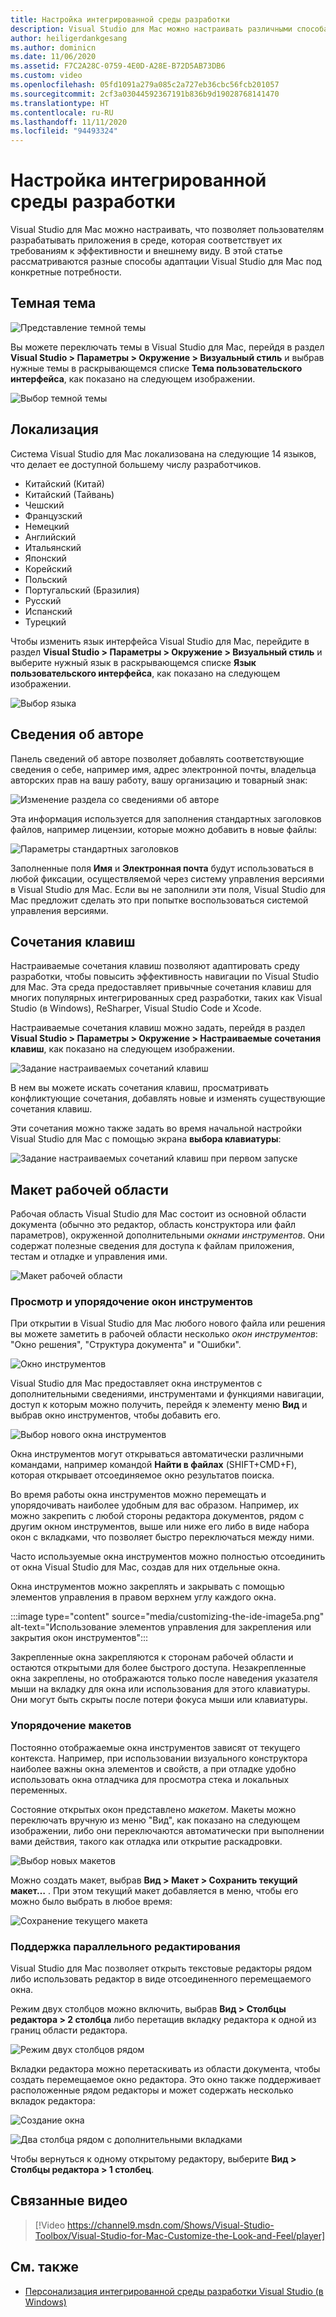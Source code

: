 ```yaml
---
title: Настройка интегрированной среды разработки
description: Visual Studio для Mac можно настраивать различными способами, позволяя пользователям разрабатывать приложения в среде, которая соответствует их требованиям к эффективности и внешнему виду. В этой статье рассматриваются разные способы адаптации Visual Studio для Mac под конкретные потребности.
author: heiligerdankgesang
ms.author: dominicn
ms.date: 11/06/2020
ms.assetid: F7C2A28C-0759-4E0D-A28E-B72D5AB73DB6
ms.custom: video
ms.openlocfilehash: 05fd1091a279a085c2a727eb36cbc56fcb201057
ms.sourcegitcommit: 2cf3a03044592367191b836b9d19028768141470
ms.translationtype: HT
ms.contentlocale: ru-RU
ms.lasthandoff: 11/11/2020
ms.locfileid: "94493324"
---
```

# <a name="customizing-the-ide"></a>Настройка интегрированной среды разработки

Visual Studio для Mac можно настраивать, что позволяет пользователям разрабатывать приложения в среде, которая соответствует их требованиям к эффективности и внешнему виду. В этой статье рассматриваются разные способы адаптации Visual Studio для Mac под конкретные потребности.

## <a name="dark-theme"></a>Темная тема

![Представление темной темы](media/customizing-the-ide-image7a.png)

Вы можете переключать темы в Visual Studio для Mac, перейдя в раздел **Visual Studio > Параметры > Окружение > Визуальный стиль** и выбрав нужные темы в раскрывающемся списке **Тема пользовательского интерфейса**, как показано на следующем изображении.

![Выбор темной темы](media/customizing-the-ide-image7b.png)

## <a name="localization"></a>Локализация

Система Visual Studio для Mac локализована на следующие 14 языков, что делает ее доступной большему числу разработчиков.

* Китайский (Китай)
* Китайский (Тайвань)
* Чешский
* Французский
* Немецкий
* Английский
* Итальянский
* Японский
* Корейский
* Польский
* Португальский (Бразилия)
* Русский
* Испанский
* Турецкий

Чтобы изменить язык интерфейса Visual Studio для Mac, перейдите в раздел **Visual Studio > Параметры > Окружение > Визуальный стиль** и выберите нужный язык в раскрывающемся списке **Язык пользовательского интерфейса**, как показано на следующем изображении.

![Выбор языка](media/customizing-the-ide-image11a.png)

## <a name="author-information"></a>Сведения об авторе

Панель сведений об авторе позволяет добавлять соответствующие сведения о себе, например имя, адрес электронной почты, владельца авторских прав на вашу работу, вашу организацию и товарный знак:

![Изменение раздела со сведениями об авторе](media/customizing-the-ide-image9a.png)

Эта информация используется для заполнения стандартных заголовков файлов, например лицензии, которые можно добавить в новые файлы:

![Параметры стандартных заголовков](media/customizing-the-ide-image8a.png)

Заполненные поля **Имя** и **Электронная почта** будут использоваться в любой фиксации, осуществляемой через систему управления версиями в Visual Studio для Mac. Если вы не заполнили эти поля, Visual Studio для Mac предложит сделать это при попытке воспользоваться системой управления версиями.

## <a name="key-bindings"></a>Сочетания клавиш

Настраиваемые сочетания клавиш позволяют адаптировать среду разработки, чтобы повысить эффективность навигации по Visual Studio для Mac. Эта среда предоставляет привычные сочетания клавиш для многих популярных интегрированных сред разработки, таких как Visual Studio (в Windows), ReSharper, Visual Studio Code и Xcode.

Настраиваемые сочетания клавиш можно задать, перейдя в раздел **Visual Studio > Параметры > Окружение > Настраиваемые сочетания клавиш**, как показано на следующем изображении.

![Задание настраиваемых сочетаний клавиш](media/customizing-the-ide-image10a.png)

В нем вы можете искать сочетания клавиш, просматривать конфликтующие сочетания, добавлять новые и изменять существующие сочетания клавиш.

Эти сочетания можно также задать во время начальной настройки Visual Studio для Mac с помощью экрана **выбора клавиатуры**:

![Задание настраиваемых сочетаний клавиш при первом запуске](media/ide-tour-2019-keyboard-shortcut.png)

## <a name="workspace-layout"></a>Макет рабочей области

Рабочая область Visual Studio для Mac состоит из основной области документа (обычно это редактор, область конструктора или файл параметров), окруженной дополнительными *окнами инструментов*. Они содержат полезные сведения для доступа к файлам приложения, тестам и отладке и управления ими.

 ![Макет рабочей области](media/customizing-the-ide-image1a.png)

### <a name="viewing-and-arranging-tool-windows"></a>Просмотр и упорядочение окон инструментов

При открытии в Visual Studio для Mac любого нового файла или решения вы можете заметить в рабочей области несколько *окон инструментов*: "Окно решения", "Структура документа" и "Ошибки".

![Окно инструментов](media/customizing-the-ide-image2a.png)

Visual Studio для Mac предоставляет окна инструментов с дополнительными сведениями, инструментами и функциями навигации, доступ к которым можно получить, перейдя к элементу меню **Вид** и выбрав окно инструментов, чтобы добавить его.

![Выбор нового окна инструментов](media/customizing-the-ide-image3a.png)

Окна инструментов могут открываться автоматически различными командами, например командой **Найти в файлах** (SHIFT+CMD+F), которая открывает отсоединяемое окно результатов поиска.

Во время работы окна инструментов можно перемещать и упорядочивать наиболее удобным для вас образом. Например, их можно закрепить с любой стороны редактора документов, рядом с другим окном инструментов, выше или ниже его либо в виде набора окон с вкладками, что позволяет быстро переключаться между ними.

Часто используемые окна инструментов можно полностью отсоединить от окна Visual Studio для Mac, создав для них отдельные окна.

Окна инструментов можно закреплять и закрывать с помощью элементов управления в правом верхнем углу каждого окна.

:::image type="content" source="media/customizing-the-ide-image5a.png" alt-text="Использование элементов управления для закрепления или закрытия окон инструментов":::

Закрепленные окна закрепляются к сторонам рабочей области и остаются открытыми для более быстрого доступа. Незакрепленные окна закреплены, но отображаются только после наведения указателя мыши на вкладку для окна или использования для этого клавиатуры. Они могут быть скрыты после потери фокуса мыши или клавиатуры.

### <a name="organizing-layouts"></a>Упорядочение макетов

Постоянно отображаемые окна инструментов зависят от текущего контекста. Например, при использовании визуального конструктора наиболее важны окна элементов и свойств, а при отладке удобно использовать окна отладчика для просмотра стека и локальных переменных.

Состояние открытых окон представлено *макетом*. Макеты можно переключать вручную из меню "Вид", как показано на следующем изображении, либо они переключаются автоматически при выполнении вами действия, такого как отладка или открытие раскадровки.

![Выбор новых макетов](media/customizing-the-ide-image6b.png)

Можно создать макет, выбрав **Вид > Макет > Сохранить текущий макет…** . При этом текущий макет добавляется в меню, чтобы его можно было выбрать в любое время:

![Сохранение текущего макета](media/customizing-the-ide-image6a.png)

### <a name="side-by-side-editing-support"></a>Поддержка параллельного редактирования

Visual Studio для Mac позволяет открыть текстовые редакторы рядом либо использовать редактор в виде отсоединенного перемещаемого окна.

Режим двух столбцов можно включить, выбрав **Вид > Столбцы редактора > 2 столбца** либо перетащив вкладку редактора к одной из границ области редактора.

![Режим двух столбцов рядом](media/customizing-the-ide-sbs.png)

Вкладки редактора можно перетаскивать из области документа, чтобы создать перемещаемое окно редактора. Это окно также поддерживает расположенные рядом редакторы и может содержать несколько вкладок редактора:

![Создание окна](media/customizing-the-ide-sbs1.png)

![Два столбца рядом с дополнительными вкладками](media/customizing-the-ide-sbs2.png)

Чтобы вернуться к одному открытому редактору, выберите **Вид > Столбцы редактора > 1 столбец**.

## <a name="related-video"></a>Связанные видео

> [!Video https://channel9.msdn.com/Shows/Visual-Studio-Toolbox/Visual-Studio-for-Mac-Customize-the-Look-and-Feel/player]

## <a name="see-also"></a>См. также

- [Персонализация интегрированной среды разработки Visual Studio (в Windows)](/visualstudio/ide/personalizing-the-visual-studio-ide)